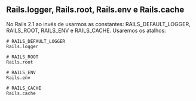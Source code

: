 ## Rails.logger, Rails.root, Rails.env e Rails.cache

No Rails 2.1 ao invés de usarmos as constantes: RAILS\_DEFAULT\_LOGGER, RAILS\_ROOT, RAILS\_ENV e RAILS\_CACHE. Usaremos os atalhos:

	# RAILS_DEFAULT_LOGGER
	Rails.logger

	# RAILS_ROOT
	Rails.root

	# RAILS_ENV
	Rails.env

	# RAILS_CACHE
	Rails.cache
